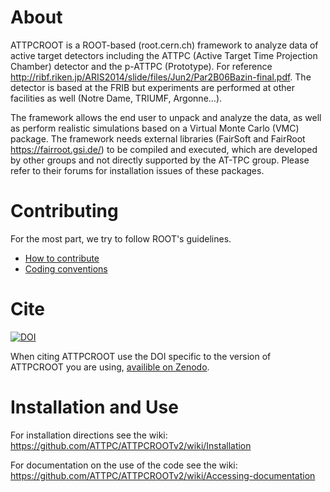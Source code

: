 # About

ATTPCROOT is a ROOT-based (root.cern.ch) framework to analyze data of active target detectors including the ATTPC (Active Target Time Projection Chamber) detector and the p-ATTPC (Prototype). For reference http://ribf.riken.jp/ARIS2014/slide/files/Jun2/Par2B06Bazin-final.pdf. The detector is based at the FRIB but experiments are performed at other facilities as well (Notre Dame, TRIUMF, Argonne...).
 
The framework allows the end user to unpack and analyze the data, as well as perform realistic simulations based on a Virtual Monte Carlo (VMC) package. The framework needs external libraries (FairSoft and FairRoot https://fairroot.gsi.de/) to be compiled and executed, which are developed by other groups and not directly supported by the AT-TPC group. Please refer to their forums for installation issues of these packages.

# Contributing
For the most part, we try to follow ROOT's guidelines. 
* [How to contribute](https://github.com/ATTPC/ATTPCROOT/blob/develop/CONTRIBUTING.md)
* [Coding conventions](https://github.com/ATTPC/ATTPCROOTv2/wiki/Coding-conventions)

# Cite
[![DOI](https://zenodo.org/badge/51218417.svg)](https://zenodo.org/doi/10.5281/zenodo.10027878)

When citing ATTPCROOT use the DOI specific to the version of ATTPCROOT you are using, [availible on Zenodo](https://zenodo.org/records/10113377).

# Installation and Use

For installation directions see the wiki: https://github.com/ATTPC/ATTPCROOTv2/wiki/Installation

For documentation on the use of the code see the wiki: https://github.com/ATTPC/ATTPCROOTv2/wiki/Accessing-documentation

